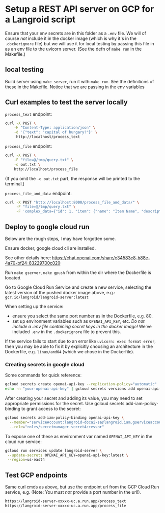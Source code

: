 # Setup a REST API server on GCP for a Langroid script

Ensure that your env secrets are in this folder as a `.env` file.
We will of course *not* include it in the docker image
(which is why it's in the `.dockerignore` file) but we will use it
for local testing by passing this file in as an env file to the uvicorn server.
(See the defn of `make run` in the Makefile.)

## local testing

Build server using `make server`, run it with `make run`.
See the definitions of these in the Makefile. Notice that 
we are passing in the env variables

## Curl examples to test the server locally

`process_text` endpoint:

```bash
curl -X POST \
    -H "Content-Type: application/json" \
    -d '{"text": "capital of hungary?"}' \
     http://localhost/process_text
```

`process_file` endpoint:

```bash
curl -X POST \
    -F "file=@/tmp/query.txt" \
    -o out.txt \ 
    http://localhost/process_file
```
(If you omit the `-o out.txt` part, the response will be printed to the terminal.)

`process_file_and_data` endpoint:

```bash
curl -X POST "http://localhost:8000/process_file_and_data/" \
     -F "file=@/tmp/query.txt" \
     -F 'complex_data={"id": 1, "item": {"name": "Item Name", "description": "A description", "quantity": 10, "tags": ["tag1", "tag2"]}, "related_items": [{"name": "Related Item 1", "description": "Description 1", "quantity": 5, "tags": ["tag3", "tag4"]}, {"name": "Related Item 2", "description": "Description 2", "quantity": 3, "tags": ["tag5", "tag6"]}]}'
```

## Deploy to google cloud run

Below are the rough steps, I may have forgotten some.

Ensure docker, google cloud cli are installed.

See other details here:
https://chat.openai.com/share/c34583c8-b88e-4a70-bf24-83229700c020


Run `make gserver`, `make gpush` from within the dir where the Dockerfile is 
located.

Go to Google Cloud Run Service and create a new service, 
selecting the latest version of the pushed docker image above, e.g.: 
`gcr.io/langroid/langroid-server:latest`

When setting up the service:
- ensure you select the same port number as in the Dockerfile, e.g. 80.
- set up environment variables such as `OPENAI_API_KEY`, etc. *Do not include a 
 .env file containing secret keys in the docker image!* We've included `.env` 
 in the `.dockerignore` file to prevent this.

If the service fails to start due to an error like `uvicorn: exec format error`, 
then you may be able to fix it by explicitly choosing an architecture 
in the Dockerfile, e.g. `linux/amd64` (which we chose in the Dockerfile).

### Creating secrets in google cloud
Some commands for quick reference:

```bash
gcloud secrets create openai-api-key --replication-policy="automatic"
echo -n "your-openai-api-key" | gcloud secrets versions add openai-api-key --data-file=-
```

After creating your secret and adding its value, you may need to set appropriate 
permissions for the secret. Use gcloud secrets add-iam-policy-binding to grant access 
to the secret:

```bash
gcloud secrets add-iam-policy-binding openai-api-key \
  --member="serviceAccount:langroid-docai-sa@langroid.iam.gserviceaccount.com" \
  --role="roles/secretmanager.secretAccessor"
```

To expose one of these as environment var named `OPENAI_API_KEY` in the cloud run 
service:

```bash
gcloud run services update langroid-server \
 --update-secrets OPENAI_API_KEY=openai-api-key:latest \
 --region=us-east4
```

## Test GCP endpoints

Same curl cmds as above, but use the endpoint url from the GCP Cloud Run service, 
e.g. (Note: You must *not* provide a port number in the url!).
```bash
https://langroid-server-xxxxx-uc.a.run.app/process_text
https://langroid-server-xxxxx-uc.a.run.app/process_file
```
